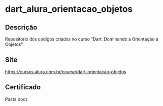 # dart_alura_orientacao_objetos

## Descrição

Repositório dos códigos criados no curso "Dart: Dominando a Orientação a Objetos"

## Site

https://cursos.alura.com.br/course/dart-orientacao-objetos

## Certificado

Pasta docs
